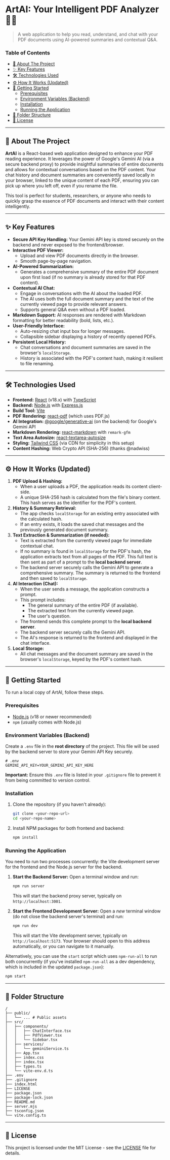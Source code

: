 # ArtAI: Your Intelligent PDF Analyzer 📄🧠

> A web application to help you read, understand, and chat with your PDF documents using AI-powered summaries and contextual Q&A.

### Table of Contents

* [📖 About The Project](#-about-the-project)
* [✨ Key Features](#-key-features)
* [🛠️ Technologies Used](#️-technologies-used)
* [⚙️ How It Works (Updated)](#️-how-it-works-updated)
* [🚀 Getting Started](#-getting-started)
  * [Prerequisites](#prerequisites)
  * [Environment Variables (Backend)](#environment-variables-backend)
  * [Installation](#installation)
  * [Running the Application](#running-the-application)
* [📂 Folder Structure](#-folder-structure)
* [📜 License](#-license)

---

## 📖 About The Project

**ArtAI** is a React-based web application designed to enhance your PDF reading experience. It leverages the power of Google's Gemini AI (via a secure backend proxy) to provide insightful summaries of entire documents and allows for contextual conversations based on the PDF content. Your chat history and document summaries are conveniently saved locally in your browser, linked to the unique content of each PDF, ensuring you can pick up where you left off, even if you rename the file.

This tool is perfect for students, researchers, or anyone who needs to quickly grasp the essence of PDF documents and interact with their content intelligently.

---

## ✨ Key Features

* **Secure API Key Handling:** Your Gemini API key is stored securely on the backend and never exposed to the frontend/browser.
* **Interactive PDF Viewer:**
  * Upload and view PDF documents directly in the browser.
  * Smooth page-by-page navigation.
* **AI-Powered Summarization:**
  * Generates a comprehensive summary of the entire PDF document upon first load (if no summary is already stored for that PDF content).
* **Contextual AI Chat:**
  * Engage in conversations with the AI about the loaded PDF.
  * The AI uses both the full document summary and the text of the currently viewed page to provide relevant answers.
  * Supports general Q&A even without a PDF loaded.
* **Markdown Support:** AI responses are rendered with Markdown formatting for better readability (bold, lists, etc.).
* **User-Friendly Interface:**
  * Auto-resizing chat input box for longer messages.
  * Collapsible sidebar displaying a history of recently opened PDFs.
* **Persistent Local History:**
  * Chat conversations and document summaries are saved in the browser's `localStorage`.
  * History is associated with the PDF's content hash, making it resilient to file renaming.

---

## 🛠️ Technologies Used

* **Frontend:** [React](https://reactjs.org/) (v18.x) with [TypeScript](https://www.typescriptlang.org/)
* **Backend:** [Node.js](https://nodejs.org/) with [Express.js](https://expressjs.com/)
* **Build Tool:** [Vite](https://vitejs.dev/)
* **PDF Rendering:** [react-pdf](https://github.com/wojtekmaj/react-pdf) (which uses PDF.js)
* **AI Integration:** [@google/generative-ai](https://www.npmjs.com/package/@google/generative-ai) (on the backend) for Google's Gemini API
* **Markdown Rendering:** [react-markdown](https://github.com/remarkjs/react-markdown) with `remark-gfm`
* **Text Area Autosize:** [react-textarea-autosize](https://github.com/Andarist/react-textarea-autosize)
* **Styling:** [Tailwind CSS](https://tailwindcss.com/) (via CDN for simplicity in this setup)
* **Content Hashing:** Web Crypto API (SHA-256) (thanks @nadwiss)

---

## ⚙️ How It Works (Updated)

1. **PDF Upload & Hashing:**
   * When a user uploads a PDF, the application reads its content client-side.
   * A unique SHA-256 hash is calculated from the file's binary content. This hash serves as the identifier for the PDF's content.
2. **History & Summary Retrieval:**
   * The app checks `localStorage` for an existing entry associated with the calculated hash.
   * If an entry exists, it loads the saved chat messages and the previously generated document summary.
3. **Text Extraction & Summarization (if needed):**
   * Text is extracted from the currently viewed page for immediate contextual chat.
   * If no summary is found in `localStorage` for the PDF's hash, the application extracts text from all pages of the PDF. This full text is then sent as part of a prompt to the **local backend server**.
   * The backend server securely calls the Gemini API to generate a comprehensive summary. The summary is returned to the frontend and then saved to `localStorage`.
4. **AI Interaction (Chat):**
   * When the user sends a message, the application constructs a prompt.
   * This prompt includes:
     * The general summary of the entire PDF (if available).
     * The extracted text from the currently viewed page.
     * The user's question.
   * The frontend sends this complete prompt to the **local backend server**.
   * The backend server securely calls the Gemini API.
   * The AI's response is returned to the frontend and displayed in the chat interface.
5. **Local Storage:**
   * All chat messages and the document summary are saved in the browser's `localStorage`, keyed by the PDF's content hash.

---

## 🚀 Getting Started

To run a local copy of ArtAI, follow these steps.

### Prerequisites

* [Node.js](https://nodejs.org/en/) (v18 or newer recommended)
* `npm` (usually comes with Node.js)

### Environment Variables (Backend)

Create a `.env` file in the **root directory** of the project. This file will be used by the backend server to store your Gemini API Key securely.

```
# .env
GEMINI_API_KEY=YOUR_GEMINI_API_KEY_HERE
```

**Important:** Ensure this `.env` file is listed in your `.gitignore` file to prevent it from being committed to version control.

### Installation

1. Clone the repository (if you haven't already):
   ```bash
   git clone <your-repo-url>
   cd <your-repo-name>
   ```

2. Install NPM packages for both frontend and backend:
   ```bash
   npm install
   ```

### Running the Application

You need to run two processes concurrently: the Vite development server for the frontend and the Node.js server for the backend.

1.  **Start the Backend Server:**
    Open a terminal window and run:
    ```bash
    npm run server
    ```
    This will start the backend proxy server, typically on `http://localhost:3001`.

2.  **Start the Frontend Development Server:**
    Open a *new* terminal window (do not close the backend server's terminal) and run:
    ```bash
    npm run dev
    ```
    This will start the Vite development server, typically on `http://localhost:5173`. Your browser should open to this address automatically, or you can navigate to it manually.

Alternatively, you can use the `start` script which uses `npm-run-all` to run both concurrently (if you've installed `npm-run-all` as a dev dependency, which is included in the updated `package.json`):
```bash
npm start
```

---

## 📂 Folder Structure

```
/
├── public/
│   └── ... # Public assets
├── src/
│   ├── components/
│   │   ├── ChatInterface.tsx
│   │   ├── PdfViewer.tsx
│   │   └── Sidebar.tsx
│   ├── services/
│   │   └── geminiService.ts
│   ├── App.tsx
│   ├── index.css
│   ├── index.tsx
│   ├── types.ts
│   └── vite-env.d.ts
├── .env              
├── .gitignore
├── index.html
├── LICENSE           
├── package.json      
├── package-lock.json
├── README.md        
├── server.mjs        
├── tsconfig.json
└── vite.config.ts
```

---

## 📜 License

This project is licensed under the MIT License - see the [LICENSE](LICENSE.md) file for details.
